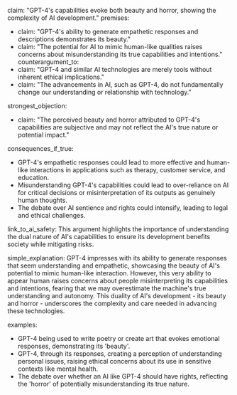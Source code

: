 claim: "GPT-4's capabilities evoke both beauty and horror, showing the complexity of AI development."
premises:
  - claim: "GPT-4's ability to generate empathetic responses and descriptions demonstrates its beauty."
  - claim: "The potential for AI to mimic human-like qualities raises concerns about misunderstanding its true capabilities and intentions."
counterargument_to:
  - claim: "GPT-4 and similar AI technologies are merely tools without inherent ethical implications."
  - claim: "The advancements in AI, such as GPT-4, do not fundamentally change our understanding or relationship with technology."

strongest_objection:
  - claim: "The perceived beauty and horror attributed to GPT-4's capabilities are subjective and may not reflect the AI's true nature or potential impact."

consequences_if_true:
  - GPT-4's empathetic responses could lead to more effective and human-like interactions in applications such as therapy, customer service, and education.
  - Misunderstanding GPT-4's capabilities could lead to over-reliance on AI for critical decisions or misinterpretation of its outputs as genuinely human thoughts.
  - The debate over AI sentience and rights could intensify, leading to legal and ethical challenges.

link_to_ai_safety: This argument highlights the importance of understanding the dual nature of AI's capabilities to ensure its development benefits society while mitigating risks.

simple_explanation: GPT-4 impresses with its ability to generate responses that seem understanding and empathetic, showcasing the beauty of AI's potential to mimic human-like interaction. However, this very ability to appear human raises concerns about people misinterpreting its capabilities and intentions, fearing that we may overestimate the machine's true understanding and autonomy. This duality of AI's development - its beauty and horror - underscores the complexity and care needed in advancing these technologies.

examples:
  - GPT-4 being used to write poetry or create art that evokes emotional responses, demonstrating its 'beauty'.
  - GPT-4, through its responses, creating a perception of understanding personal issues, raising ethical concerns about its use in sensitive contexts like mental health.
  - The debate over whether an AI like GPT-4 should have rights, reflecting the 'horror' of potentially misunderstanding its true nature.